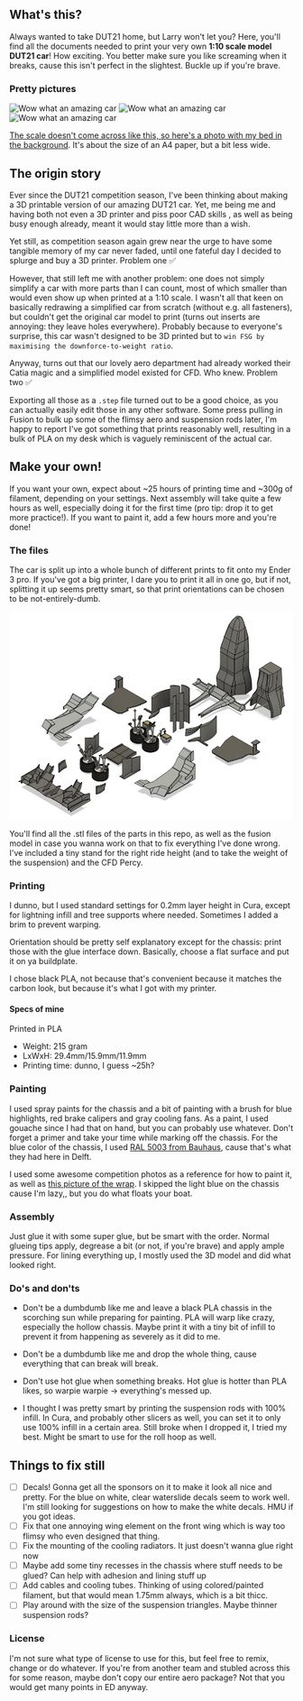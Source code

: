 
## What's this?
Always wanted to take DUT21 home, but Larry won't let you? Here, you'll find all the documents needed to print your very own **1:10 scale model DUT21 car**! How exciting. You better make sure you like screaming when it breaks, cause this isn't perfect in the slightest. Buckle up if you're brave.

### Pretty pictures
![](photos/pretty_image_1.png "Wow what an amazing car")
![](photos/pretty_image_2.png "Wow what an amazing car")
![](photos/pretty_image_3.png "Wow what an amazing car")



[The scale doesn't come across like this, so here's a photo with my bed in the background](photos/scale.png). It's about the size of an A4 paper, but a bit less wide.

## The origin story

Ever since the DUT21 competition season, I've been thinking about making a 3D printable version of our amazing DUT21 car. Yet, me being me and having both not even a 3D printer and piss poor CAD skills , as well as being busy enough already, meant it would stay little more than a wish.

Yet still, as competition season again grew near the urge to have some tangible memory of my car never faded, until one fateful day I decided to splurge and buy a 3D printer. Problem one :white_check_mark: 

However, that still left me with another problem: one does not simply simplify a car with more parts than I can count, most of which smaller than would even show up when printed at a 1:10 scale. I wasn't all that keen on basically redrawing a simplified car from scratch (without e.g. all fasteners), but couldn't get the original car model to print (turns out inserts are annoying: they leave holes everywhere). Probably because to everyone's surprise, this car wasn't designed to be 3D printed but to `win FSG by maximising the downforce-to-weight ratio`.

Anyway, turns out that our lovely aero department had already worked their Catia magic and a simplified model existed for  CFD. Who knew. Problem two :white_check_mark:

Exporting all those as a `.step` file turned out to be a good choice, as you can actually easily edit those in any other software. Some press pulling in Fusion to bulk up some of the flimsy aero and suspension rods later, I'm happy to report I've got something that prints reasonably well, resulting in a bulk of PLA on my desk which is vaguely reminiscent of the actual car. 

## Make your own!
If you want your own, expect about ~25 hours of printing time and ~300g of filament, depending on your settings. Next assembly will take quite a few hours as well, especially doing it for the first time (pro tip: drop it to get more practice!). If you want to paint it, add a few hours more and you're done!

### The files
The car is split up into a whole bunch of different prints to fit onto my Ender 3 pro. If you've got a big printer, I dare you to print it all in one go, but if not, splitting it up seems pretty smart, so that print orientations can be chosen to be not-entirely-dumb.

![](photos/print_orientation.png "Wow what an amazing car")

You'll find all the .stl files of the parts in this repo, as well as the fusion model in case you wanna work on that to fix everything I've done wrong. I've included a tiny stand for the right ride height (and to take the weight of the suspension) and the CFD Percy. 



### Printing
I dunno, but I used standard settings for 0.2mm layer height in Cura, except for lightning infill and tree supports where needed. Sometimes I added a brim to prevent warping. 

Orientation should be pretty self explanatory except for the chassis: print those with the glue interface down. Basically, choose a flat surface and put it on ya buildplate. 

I chose black PLA, not because that's convenient because it matches the carbon look, but because it's what I got with my printer.



#### Specs of mine
Printed in PLA
- Weight: 215 gram
- LxWxH: 29.4mm/15.9mm/11.9mm
- Printing time: dunno, I guess ~25h? 


### Painting
I used spray paints for the chassis and a bit of painting with a brush for blue highlights, red brake calipers and gray cooling fans. As a paint, I used gouache since I had that on hand, but you can probably use whatever. 
Don't forget a primer and take your time while marking off the chassis. For the blue color of the chassis, I used [RAL 5003 from Bauhaus](https://nl.bauhaus/spuitlak-gekleurd/dupli-color-color-lakspray-ral-5003-saffierblauw/p/15071694), cause that's what they had here in Delft.

I used some awesome competition photos as a reference for how to paint it, as well as [this picture of the wrap](photos/wrap.jpeg). I skipped the light blue on the chassis cause I'm lazy,, but you do what floats your boat.

### Assembly
Just glue it with some super glue, but be smart with the order. Normal glueing tips apply, degrease a bit (or not, if you're brave) and apply ample pressure. For lining everything up, I mostly used the 3D model and did what looked right.

### Do's and don'ts 
- Don't be a dumbdumb like me and leave a black PLA chassis in the scorching sun while preparing for painting. PLA will warp like crazy, especially the hollow chassis. Maybe print it with a tiny bit of infill to prevent it from happening as severely as it did to me. 

- Don't be a dumbdumb like me and drop the whole thing, cause everything that can break will break.
- Don't use hot glue when something breaks. Hot glue is hotter than PLA likes, so warpie warpie -> everything's messed up.
- I thought I was pretty smart by printing the suspension rods with 100% infill. In Cura, and probably other slicers as well, you can set it to only use 100% infill in a certain area. Still broke when I dropped it, I tried my best. Might be smart to use for the roll hoop as well.

## Things to fix still
- [ ] Decals! Gonna get all the sponsors on it to make it look all nice and pretty. For the blue on white, clear waterslide decals seem to work well. I'm still looking for suggestions on how to make the white decals. HMU if you got ideas.
- [ ] Fix that one annoying wing element on the front wing which is way too flimsy who even designed that thing.
- [ ] Fix the mounting of the cooling radiators. It just doesn't wanna glue right now
- [ ] Maybe add some tiny recesses in the chassis where stuff needs to be glued? Can help with adhesion and lining stuff up
- [ ] Add cables and cooling tubes. Thinking of using colored/painted filament, but that would mean 1.75mm always, which is a bit thicc.
- [ ] Play around with the size of the suspension triangles. Maybe thinner suspension rods?

### License
I'm not sure what type of license to use for this, but feel free to remix, change or do whatever. If you're from another team and stubled across this for some reason, maybe don't copy our entire aero package? Not that you would get many points in ED anyway. 